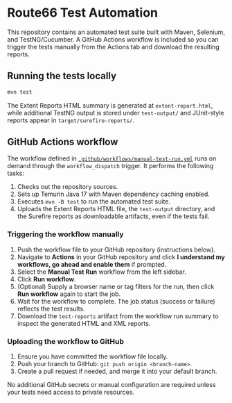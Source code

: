# Route66 Test Automation

This repository contains an automated test suite built with Maven, Selenium, and TestNG/Cucumber. A GitHub Actions workflow is included so you can trigger the tests manually from the Actions tab and download the resulting reports.

## Running the tests locally

```bash
mvn test
```

The Extent Reports HTML summary is generated at `extent-report.html`, while additional TestNG output is stored under `test-output/` and JUnit-style reports appear in `target/surefire-reports/`.

## GitHub Actions workflow

The workflow defined in [`.github/workflows/manual-test-run.yml`](.github/workflows/manual-test-run.yml) runs on demand through the `workflow_dispatch` trigger. It performs the following tasks:

1. Checks out the repository sources.
2. Sets up Temurin Java 17 with Maven dependency caching enabled.
3. Executes `mvn -B test` to run the automated test suite.
4. Uploads the Extent Reports HTML file, the `test-output` directory, and the Surefire reports as downloadable artifacts, even if the tests fail.

### Triggering the workflow manually

1. Push the workflow file to your GitHub repository (instructions below).
2. Navigate to **Actions** in your GitHub repository and click **I understand my workflows, go ahead and enable them** if prompted.
3. Select the **Manual Test Run** workflow from the left sidebar.
4. Click **Run workflow**.
5. (Optional) Supply a browser name or tag filters for the run, then click **Run workflow** again to start the job.
6. Wait for the workflow to complete. The job status (success or failure) reflects the test results.
7. Download the `test-reports` artifact from the workflow run summary to inspect the generated HTML and XML reports.

### Uploading the workflow to GitHub

1. Ensure you have committed the workflow file locally.
2. Push your branch to GitHub: `git push origin <branch-name>`.
3. Create a pull request if needed, and merge it into your default branch.

No additional GitHub secrets or manual configuration are required unless your tests need access to private resources.
